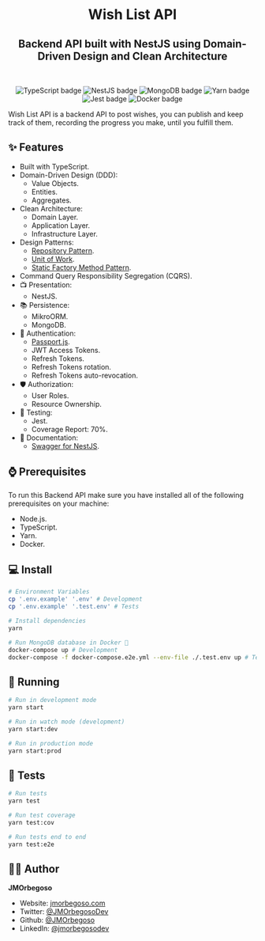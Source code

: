 <h1 align="center">Wish List API</h1>
<h2 align="center">Backend API built with NestJS using Domain-Driven Design and Clean Architecture</h2>

<br/>

<p align="center">
    <img src="https://img.shields.io/badge/TypeScript-informational?style=flat&logo=typescript&logoColor=white" alt="TypeScript badge"/>
    <img src="https://img.shields.io/badge/NestJS-404D59?style=flat&logo=nestjs&color=CB3837" alt="NestJS badge"/>
    <img src="https://img.shields.io/badge/MongoDB-4EA94B?style=flat&logo=mongodb&logoColor=white" alt="MongoDB badge"/>
    <img src="https://img.shields.io/badge/Yarn-informational?style=flat&logo=Yarn&color=2C8EBB&logoColor=white" alt="Yarn badge"/>
    <img src="https://img.shields.io/badge/Jest-informational?style=flat&logo=Jest&color=2C8EBB&logoColor=white" alt="Jest badge"/>
    <img src="https://img.shields.io/badge/Docker-informational?style=flat&logo=docker&logoColor=white" alt="Docker badge"/>
</p>

Wish List API is a backend API to post wishes, you can publish and keep track of them, recording the progress you make, until you fulfill them.

## ✨ Features

- Built with TypeScript.
- Domain-Driven Design (DDD):
  - Value Objects.
  - Entities.
  - Aggregates.
- Clean Architecture:
  - Domain Layer.
  - Application Layer.
  - Infrastructure Layer.
- Design Patterns:
  - [Repository Pattern](https://blog.jmorbegoso.com/post/repository-pattern/).
  - [Unit of Work](https://blog.jmorbegoso.com/post/unit-of-work-pattern/).
  - [Static Factory Method Pattern](https://blog.jmorbegoso.com/post/static-factory-method-pattern/).
- Command Query Responsibility Segregation (CQRS).
- 📺 Presentation:
  - NestJS.
- 📚 Persistence:
  - MikroORM.
  - MongoDB.
- 👤 Authentication:
  - [Passport.js](http://www.passportjs.org/).
  - JWT Access Tokens.
  - Refresh Tokens.
  - Refresh Tokens rotation.
  - Refresh Tokens auto-revocation.
- 🛡️ Authorization:
  - User Roles.
  - Resource Ownership.
- 🧪 Testing:
  - Jest.
  - Coverage Report: 70%.
- 📝 Documentation:
  - [Swagger for NestJS](https://github.com/nestjs/swagger/).

## ⌚ Prerequisites

To run this Backend API make sure you have installed all of the following prerequisites on your machine:

- Node.js.
- TypeScript.
- Yarn.
- Docker.

## 💻 Install

```bash
# Environment Variables
cp '.env.example' '.env' # Development
cp '.env.example' '.test.env' # Tests

# Install dependencies
yarn

# Run MongoDB database in Docker 🐋
docker-compose up # Development
docker-compose -f docker-compose.e2e.yml --env-file ./.test.env up # Tests
```

## 🚀 Running

```bash
# Run in development mode
yarn start

# Run in watch mode (development)
yarn start:dev

# Run in production mode
yarn start:prod
```

## 🧪 Tests

```bash
# Run tests
yarn test

# Run test coverage
yarn test:cov

# Run tests end to end
yarn test:e2e
```

## 🧑‍💻 Author

**JMOrbegoso**

- Website: [jmorbegoso.com](https://www.jmorbegoso.com)
- Twitter: [@JMOrbegosoDev](https://twitter.com/JMOrbegosoDev/)
- Github: [@JMOrbegoso](https://github.com/JMOrbegoso/)
- LinkedIn: [@jmorbegosodev](https://www.linkedin.com/in/jmorbegosodev/)
